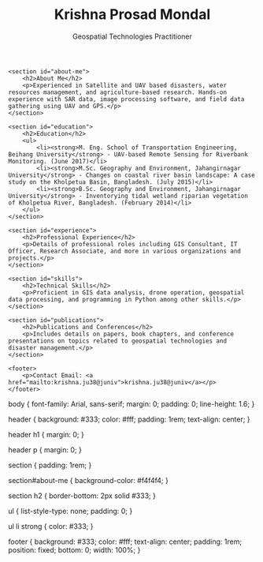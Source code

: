<!DOCTYPE html>
<html lang="en">
<head>
    <meta charset="UTF-8">
    <meta name="viewport" content="width=device-width, initial-scale=1.0">
    <title>Krishna Prosad Mondal's CV</title>
    <link rel="stylesheet" href="style.css">
</head>
<body>
    <header>
        <h1>Krishna Prosad Mondal</h1>
        <p>Geospatial Technologies Practitioner</p>
    </header>

    <section id="about-me">
        <h2>About Me</h2>
        <p>Experienced in Satellite and UAV based disasters, water resources management, and agriculture-based research. Hands-on experience with SAR data, image processing software, and field data gathering using UAV and GPS.</p>
    </section>

    <section id="education">
        <h2>Education</h2>
        <ul>
            <li><strong>M. Eng. School of Transportation Engineering, Beihang University</strong> - UAV-based Remote Sensing for Riverbank Monitoring. (June 2017)</li>
            <li><strong>M.Sc. Geography and Environment, Jahangirnagar University</strong> - Changes on coastal river basin landscape: A case study on the Kholpetua Basin, Bangladesh. (July 2015)</li>
            <li><strong>B.Sc. Geography and Environment, Jahangirnagar University</strong> - Inventorying tidal wetland riparian vegetation of Kholpetua River, Bangladesh. (February 2014)</li>
        </ul>
    </section>

    <section id="experience">
        <h2>Professional Experience</h2>
        <p>Details of professional roles including GIS Consultant, IT Officer, Research Associate, and more in various organizations and projects.</p>
    </section>

    <section id="skills">
        <h2>Technical Skills</h2>
        <p>Proficient in GIS data analysis, drone operation, geospatial data processing, and programming in Python among other skills.</p>
    </section>

    <section id="publications">
        <h2>Publications and Conferences</h2>
        <p>Includes details on papers, book chapters, and conference presentations on topics related to geospatial technologies and disaster management.</p>
    </section>

    <footer>
        <p>Contact Email: <a href="mailto:krishna.ju38@juniv">krishna.ju38@juniv</a></p>
    </footer>
</body>
</html>
body {
    font-family: Arial, sans-serif;
    margin: 0;
    padding: 0;
    line-height: 1.6;
}

header {
    background: #333;
    color: #fff;
    padding: 1rem;
    text-align: center;
}

header h1 {
    margin: 0;
}

header p {
    margin: 0;
}

section {
    padding: 1rem;
}

section#about-me {
    background-color: #f4f4f4;
}

section h2 {
    border-bottom: 2px solid #333;
}

ul {
    list-style-type: none;
    padding: 0;
}

ul li strong {
    color: #333;
}

footer {
    background: #333;
    color: #fff;
    text-align: center;
    padding: 1rem;
    position: fixed;
    bottom: 0;
    width: 100%;
}
